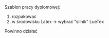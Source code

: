 Szablon pracy dyplomowej:

1. rozpakować
2. w środowisku Latex -> wybrać "silnik" LueTex

Powinno działać
